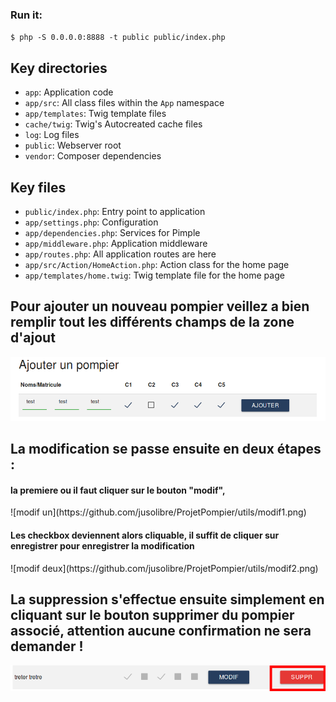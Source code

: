 ### Run it:

`$ php -S 0.0.0.0:8888 -t public public/index.php`

## Key directories

* `app`: Application code
* `app/src`: All class files within the `App` namespace
* `app/templates`: Twig template files
* `cache/twig`: Twig's Autocreated cache files
* `log`: Log files
* `public`: Webserver root
* `vendor`: Composer dependencies

## Key files

* `public/index.php`: Entry point to application
* `app/settings.php`: Configuration
* `app/dependencies.php`: Services for Pimple
* `app/middleware.php`: Application middleware
* `app/routes.php`: All application routes are here
* `app/src/Action/HomeAction.php`: Action class for the home page
* `app/templates/home.twig`: Twig template file for the home page

<h2>Pour ajouter un nouveau pompier veillez a bien remplir tout les différents champs de la zone d'ajout</h2>

![add image](https://github.com/jusolibre/ProjetPompier/blob/master/utils/add.png)


<h2>La modification se passe ensuite en deux étapes : </h2>

<h4>la premiere ou il faut cliquer sur le bouton "modif",</h4>
![modif un](https://github.com/jusolibre/ProjetPompier/utils/modif1.png)

<h4>Les checkbox deviennent alors cliquable, il suffit de cliquer sur enregistrer pour enregistrer la modification</h4>
![modif deux](https://github.com/jusolibre/ProjetPompier/utils/modif2.png)


<h2>La suppression s'effectue ensuite simplement en cliquant sur le bouton supprimer du pompier associé, attention aucune confirmation ne sera demander !  </h2>

![delete](https://github.com/jusolibre/ProjetPompier/blob/master/utils/delete.png)
